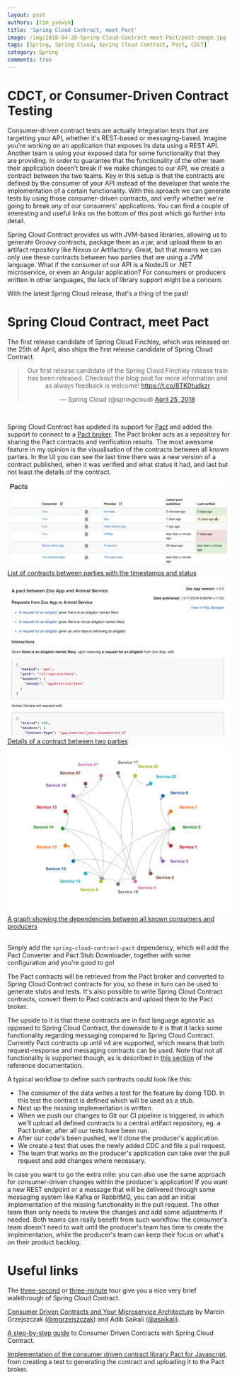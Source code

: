 ```yaml
---
layout: post
authors: [tim_ysewyn]
title: 'Spring Cloud Contract, meet Pact'
image: /img/2018-04-28-Spring-Cloud-Contract-meet-Pact/post-image.jpg
tags: [Spring, Spring Cloud, Spring Cloud Contract, Pact, CDCT]
category: Spring
comments: true
---
```


# CDCT, or Consumer-Driven Contract Testing

Consumer-driven contract tests are actually integration tests that are targetting your API, whether it's REST-based or messaging-based.
Imagine you're working on an application that exposes its data using a REST API.
Another team is using your exposed data for some functionality that they are providing.
In order to guarantee that the functionality of the other team their application doesn't break if we make changes to our API, we create a contract between the two teams.
Key in this setup is that the contracts are defined by the consumer of your API instead of the developer that wrote the implementation of a certain functionality.
With this aproach we can generate tests by using those consumer-driven contracts, and verify whether we're going to break any of our consumers' applications.
You can find a couple of interesting and useful links on the bottom of this post which go further into detail.

Spring Cloud Contract provides us with JVM-based libraries, allowing us to generate Groovy contracts, package them as a jar, and upload them to an artifact repository like Nexus or Artifactory.
Great, but that means we can only use these contracts between two parties that are using a JVM language.
What if the consumer of our API is a NodeJS or .NET microservice, or even an Angular application?
For consumers or producers written in other languages, the lack of library support might be a concern.

With the latest Spring Cloud release, that's a thing of the past!

# Spring Cloud Contract, meet Pact

The first release candidate of Spring Cloud Finchley, which was released on the 25th of April, also ships the first release candidate of Spring Cloud Contract.

<center><blockquote class="twitter-tweet" data-lang="en"><p lang="en" dir="ltr">Our first release candidate of the Spring Cloud Finchley release train has been released.  Checkout the blog post for more information and as always feedback is welcome! <a href="https://t.co/8TK0tudkzr">https://t.co/8TK0tudkzr</a></p>&mdash; Spring Cloud (@springcloud) <a href="https://twitter.com/springcloud/status/989122422635925504?ref_src=twsrc%5Etfw">April 25, 2018</a></blockquote></center>
<script async src="https://platform.twitter.com/widgets.js" charset="utf-8"></script>
<br />

Spring Cloud Contract has updated its support for <a href="http://pact.io/" target="_blank">Pact</a> and added the support to connect to a <a href="https://github.com/pact-foundation/pact_broker" target="_blank">Pact broker</a>.
The Pact broker acts as a repository for sharing the Pact contracts and verification results.
The most awesome feature in my opinion is the visualisation of the contracts between all known parties.
In the UI you can see the last time there was a new version of a contract published, when it was verified and what status it had, and last but not least the details of the contract.

<div class="row">
  <div class="12u$">
    <a href="/img/2018-04-28-Spring-Cloud-Contract-meet-Pact/pact_broker_index.png">
      <img class="image fit" alt="List of contracts between parties with the timestamps and status" src="/img/2018-04-28-Spring-Cloud-Contract-meet-Pact/pact_broker_index.png">
      <figcaption class="align-center">List of contracts between parties with the timestamps and status</figcaption>
    </a>
  </div>
  <div class="6u 12u$(medium)">
    <a href="/img/2018-04-28-Spring-Cloud-Contract-meet-Pact/pact_broker_contract_details.png">
      <img class="image fit"  alt="Details of a contract between two parties" src="/img/2018-04-28-Spring-Cloud-Contract-meet-Pact/pact_broker_contract_details.png">
      <figcaption class="align-center">Details of a contract between two parties</figcaption>
    </a>
  </div>
  <div class="6u$ 12u$(medium)">
    <a href="/img/2018-04-28-Spring-Cloud-Contract-meet-Pact/pact_broker_dep_graph.png">
      <img class="image fit"  alt="A graph showing the dependencies between all known consumers and producers" src="/img/2018-04-28-Spring-Cloud-Contract-meet-Pact/pact_broker_dep_graph.png">
      <figcaption class="align-center">A graph showing the dependencies between all known consumers and producers</figcaption>
    </a>
  </div>
</div>
<br />


Simply add the `spring-cloud-contract-pact` dependency, which will add the Pact Converter and Pact Stub Downloader, together with some configuration and you're good to go!

The Pact contracts will be retrieved from the Pact broker and converted to Spring Cloud Contract contracts for you, so these in turn can be used to generate stubs and tests.
It's also possible to write Spring Cloud Contract contracts, convert them to Pact contracts and upload them to the Pact broker.

The upside to it is that these contracts are in fact language agnostic as opposed to Spring Cloud Contract, the downside to it is that it lacks some functionality regarding messaging compared to Spring Cloud Contract.
Currently Pact contracts up until v4 are supported, which means that both request-response and messaging contracts can be used.
Note that not all functionality is supported though, as is described in <a href="https://cloud.spring.io/spring-cloud-contract/single/spring-cloud-contract.html#pact-converter" target="_blank">this section</a> of the reference documentation.

A typical workflow to define such contracts could look like this:
- The consumer of the data writes a test for the feature by doing TDD.
In this test the contract is defined which will be used as a stub.
- Next up the missing implementation is written.
- When we push our changes to Git our CI pipeline is triggered, in which we'll upload all defined contracts to a central artifact repository, eg. a Pact broker, after all our tests have been run.
- After our code's been pushed, we'll clone the producer's application.
- We create a test that uses the newly added CDC and file a pull request.
- The team that works on the producer's application can take over the pull request and add changes where necessary.

In case you want to go the extra mile: you can also use the same approach for consumer-driven changes within the producer's application!
If you want a new REST endpoint or a message that will be delivered through some messaging system like Kafka or RabbitMQ, you can add an initial implementation of the missing functionality in the pull request.
The other team then only needs to review the changes and add some adjustments if needed.
Both teams can really benefit from such workflow: the consumer's team doesn't need to wait until the producer's team has time to create the implementation, while the producer's team can keep their focus on what's on their product backlog.

# Useful links

The <a href="https://cloud.spring.io/spring-cloud-contract/single/spring-cloud-contract.html#spring-cloud-contract-verifier-intro-three-second-tour" target="_blank">three-second</a> or <a href="https://cloud.spring.io/spring-cloud-contract/single/spring-cloud-contract.html#spring-cloud-contract-verifier-intro-three-minute-tour" target="_blank">three-minute</a> tour give you a nice very brief walkthrough of Spring Cloud Contract.

<a href="https://www.youtube.com/watch?v=JEmpIDiX7LU" target="_blank">Consumer Driven Contracts and Your Microservice Architecture</a> by Marcin Grzejszczak (<a href="https://twitter.com/mgrzejszczak" target="_blank">@mgrzejszczak</a>) and Adib Saikali (<a href="https://twitter.com/asaikali" target="_blank">@asaikali</a>).

<a href="https://cloud.spring.io/spring-cloud-contract/single/spring-cloud-contract.html#_step_by_step_guide_to_consumer_driven_contracts_cdc" target="_blank">A step-by-step guide</a> to Consumer Driven Contracts with Spring Cloud Contract.

<a href="https://github.com/pact-foundation/pact-js" target="_blank">Implementation of the consumer driven contract library Pact for Javascript</a>, from creating a test to generating the contract and uploading it to the Pact broker.